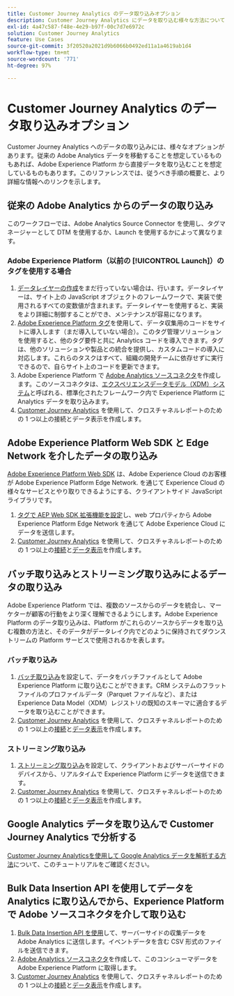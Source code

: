 ```yaml
---
title: Customer Journey Analytics のデータ取り込みオプション
description: Customer Journey Analytics にデータを取り込む様々な方法について
exl-id: 4a47c587-f48e-4e29-b97f-00c7d7e6972c
solution: Customer Journey Analytics
feature: Use Cases
source-git-commit: 3f20520a2021d9b6066b0492ed11a1a4619ab1d4
workflow-type: tm+mt
source-wordcount: '771'
ht-degree: 97%

---
```


# Customer Journey Analytics のデータ取り込みオプション

Customer Journey Analytics へのデータの取り込みには、様々なオプションがあります。従来の Adobe Analytics データを移動することを想定しているものもあれば、Adobe Experience Platform から直接データを取り込むことを想定しているものもあります。このリファレンスでは、従うべき手順の概要と、より詳細な情報へのリンクを示します。

## 従来の Adobe Analytics からのデータの取り込み

このワークフローでは、Adobe Analytics Source Connector を使用し、タグマネージャーとして DTM を使用するか、Launch を使用するかによって異なります。

### Adobe Experience Platform（以前の [!UICONTROL Launch]）のタグを使用する場合

1. [データレイヤーの作成](https://experienceleague.adobe.com/docs/analytics/implementation/prepare/data-layer.html?lang=ja)をまだ行っていない場合は、行います。データレイヤーは、サイト上の JavaScript オブジェクトのフレームワークで、実装で使用されるすべての変数値が含まれます。データレイヤーを使用すると、実装をより詳細に制御することができ、メンテナンスが容易になります。
1. [Adobe Experience Platform タグ](https://experienceleague.adobe.com/docs/analytics/implementation/launch/overview.html?lang=ja)を使用して、データ収集用のコードをサイトに導入します（まだ導入していない場合）。このタグ管理ソリューションを使用すると、他のタグ要件と共に Analytics コードを導入できます。タグは、他のソリューションや製品との統合を提供し、カスタムコードの導入に対応します。これらのタスクはすべて、組織の開発チームに依存せずに実行できるので、自らサイト上のコードを更新できます。
1. Adobe Experience Platform で [Adobe Analytics ソースコネクタ](https://experienceleague.adobe.com/docs/experience-platform/sources/ui-tutorials/create/adobe-applications/analytics.html?lang=ja)を作成します。このソースコネクタは、[エクスペリエンスデータモデル（XDM）システム](https://experienceleague.adobe.com/docs/experience-platform/xdm/home.html?lang=ja)と呼ばれる、標準化されたフレームワーク内で Experience Platform に Analytics データを取り込みます。
1. [Customer Journey Analytics](https://experienceleague.adobe.com/docs/analytics-platform/using/cja-overview/cja-getting-started.html?lang=ja) を使用して、クロスチャネルレポートのための 1 つ以上の接続とデータ表示を作成します。

## Adobe Experience Platform Web SDK と Edge Network を介したデータの取り込み

[Adobe Experience Platform Web SDK](https://experienceleague.adobe.com/docs/experience-platform/edge/home.html?lang=ja) は、Adobe Experience Cloud のお客様が Adobe Experience Platform Edge Network. を通じて Experience Cloud の様々なサービスとやり取りできるようにする、クライアントサイド JavaScript ライブラリです。

1. [タグで AEP Web SDK 拡張機能を設定](https://experienceleague.adobe.com/docs/experience-platform/tags/extensions/adobe/sdk/overview.html?lang=ja)し、web プロパティから Adobe Experience Platform Edge Network を通じて Adobe Experience Cloud にデータを送信します。
1. [Customer Journey Analytics](https://experienceleague.adobe.com/docs/analytics-platform/using/cja-overview/cja-getting-started.html) を使用して、クロスチャネルレポートのための 1 つ以上の[接続](/help/connections/create-connection.md)と[データ表示](/help/data-views/data-views.md)を作成します。

## バッチ取り込みとストリーミング取り込みによるデータの取り込み

Adobe Experience Platform では、複数のソースからのデータを統合し、マーケターが顧客の行動をより深く理解できるようにします。Adobe Experience Platform のデータ取り込みは、Platform がこれらのソースからデータを取り込む複数の方法と、そのデータがデータレイク内でどのように保持されてダウンストリームの Platform サービスで使用されるかを表します。

### バッチ取り込み

1. [バッチ取り込み](https://experienceleague.adobe.com/docs/experience-platform/ingestion/batch/overview.html?lang=ja#batch)を設定して、データをバッチファイルとして Adobe Experience Platform に取り込むことができます。CRM システムのフラットファイルのプロファイルデータ（Parquet ファイルなど）、または Experience Data Model（XDM）レジストリの既知のスキーマに適合するデータを取り込むことができます。
1. [Customer Journey Analytics](https://experienceleague.adobe.com/docs/analytics-platform/using/cja-overview/cja-getting-started.html) を使用して、クロスチャネルレポートのための 1 つ以上の[接続](/help/connections/create-connection.md)と[データ表示](/help/data-views/data-views.md)を作成します。

### ストリーミング取り込み

1. [ストリーミング取り込み](https://experienceleague.adobe.com/docs/experience-platform/ingestion/streaming/overview.html?lang=ja#streaming)を設定して、クライアントおよびサーバーサイドのデバイスから、リアルタイムで Experience Platform にデータを送信できます。
1. [Customer Journey Analytics](https://experienceleague.adobe.com/docs/analytics-platform/using/cja-overview/cja-getting-started.html) を使用して、クロスチャネルレポートのための 1 つ以上の[接続](/help/connections/create-connection.md)と[データ表示](/help/data-views/data-views.md)を作成します。

## Google Analytics データを取り込んで Customer Journey Analytics で分析する

[Customer Journey Analyticsを使用して Google Analytics データを解析する方法](https://experienceleague.adobe.com/docs/platform-learn/comprehensive-technical-tutorial/module16/ex5.html?lang=ja#objectives)について、このチュートリアルをご確認ください。

## Bulk Data Insertion API を使用してデータを Analytics に取り込んでから、Experience Platform で Adobe ソースコネクタを介して取り込む

1. [Bulk Data Insertion API を使用](https://www.adobe.io/apis/experiencecloud/analytics/docs.html#!AdobeDocs/analytics-2.0-apis/master/bdia.md)して、サーバーサイドの収集データを Adobe Analytics に送信します。イベントデータを含む CSV 形式のファイルを送信できます。
1. [Adobe Analytics ソースコネクタ](https://experienceleague.adobe.com/docs/experience-platform/sources/ui-tutorials/create/adobe-applications/analytics.html)を作成して、このコンシューマデータを Adobe Experience Platform に取得します。
1. [Customer Journey Analytics](https://experienceleague.adobe.com/docs/analytics-platform/using/cja-overview/cja-getting-started.html) を使用して、クロスチャネルレポートのための 1 つ以上の[接続](/help/connections/create-connection.md)と[データ表示](/help/data-views/data-views.md)を作成します。
